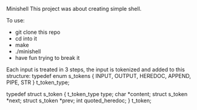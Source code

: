 Minishell
This project was about creating simple shell. 

To use:
- git clone this repo
- cd into it
- make
- ./minishell
- have fun trying to break it

Each input is treated in 3 steps, the input is tokenized and added to this structure:
  typedef enum s_tokens
  {
  	INPUT,
  	OUTPUT,
  	HEREDOC,
  	APPEND,
  	PIPE,
  	STR
  }	t_token_type;
  
  typedef struct s_token
  {
  	t_token_type	type;
  	char			*content;
  	struct s_token	*next;
  	struct s_token	*prev;
  	int				quoted_heredoc;
  }	t_token;

